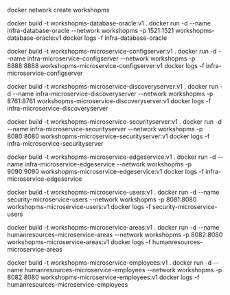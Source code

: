 docker network create workshopms

docker build -t workshopms-database-oracle:v1 .
docker run -d --name infra-database-oracle --network workshopms -p 1521:1521 workshopms-database-oracle:v1
docker logs -f infra-database-oracle

docker build -t workshopms-microservice-configserver:v1 .
docker run -d --name infra-microservice-configserver --network workshopms -p 8888:8888 workshopms-microservice-configserver:v1
docker logs -f infra-microservice-configserver

docker build -t workshopms-microservice-discoveryserver:v1 .
docker run -d --name infra-microservice-discoveryserver --network workshopms -p 8761:8761 workshopms-microservice-discoveryserver:v1
docker logs -f infra-microservice-discoveryserver

docker build -t workshopms-microservice-securityserver:v1 .
docker run -d --name infra-microservice-securityserver --network workshopms -p 8080:8080 workshopms-microservice-securityserver:v1
docker logs -f infra-microservice-securityserver

docker build -t workshopms-microservice-edgeservice:v1 .
docker run -d --name infra-microservice-edgeservice --network workshopms -p 9090:9090 workshopms-microservice-edgeservice:v1
docker logs -f infra-microservice-edgeservice

docker build -t workshopms-microservice-users:v1 .
docker run -d --name security-microservice-users --network workshopms -p 8081:8080 workshopms-microservice-users:v1
docker logs -f security-microservice-users

docker build -t workshopms-microservice-areas:v1 .
docker run -d --name humanresources-microservice-areas --network workshopms -p 8082:8080 workshopms-microservice-areas:v1
docker logs -f humanresources-microservice-areas

docker build -t workshopms-microservice-employees:v1 .
docker run -d --name humanresources-microservice-employees --network workshopms -p 8082:8080 workshopms-microservice-employees:v1
docker logs -f humanresources-microservice-employees
